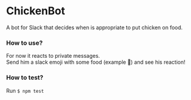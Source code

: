# ChickenBot
A bot for Slack that decides when is appropriate to put chicken on food.

### How to use?
For now it reacts to private messages.  
Send him a slack emoji with some food (example :pizza:) and see his reaction!

### How to test?
Run `$ npm test`
